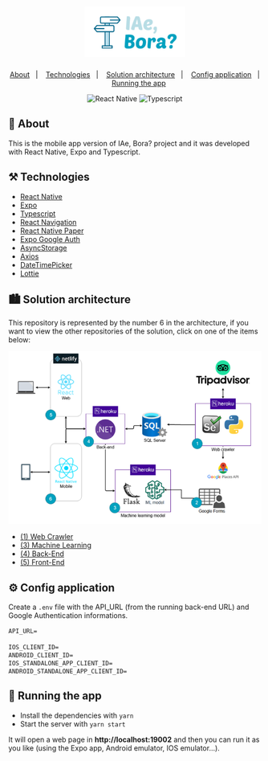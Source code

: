 <h1 align='center'>
  <img width=200 height=100 src="https://github.com/iae-bora/ml-api/blob/main/.github/logo.png" alt="IAe, Bora?" title="IAe, Bora?"/>
</h1>

<p align="center">
  <a href="#book-about">About</a>&nbsp;&nbsp;&nbsp;|&nbsp;&nbsp;&nbsp;
  <a href="#%EF%B8%8F-technologies">Technologies</a>&nbsp;&nbsp;&nbsp;|&nbsp;&nbsp;&nbsp;
  <a href="#cityscape-solution-architecture">Solution architecture</a>&nbsp;&nbsp;&nbsp;|&nbsp;&nbsp;&nbsp;
  <a href="#gear-config-application">Config application</a>&nbsp;&nbsp;&nbsp;|&nbsp;&nbsp;&nbsp;
  <a href="#-running-the-app">Running the app</a>
</p>

<p align="center">
  <img src="https://img.shields.io/static/v1?label=React Native&message=framework&color=00A1BF&labelColor=000000&logo=REACT" alt="React Native" />
  
  <img src="https://img.shields.io/static/v1?label=types&message=Typescript&color=00A1BF&labelColor=000000" alt="Typescript" />
</p>

## :book: About
This is the mobile app version of IAe, Bora? project and it was developed with React Native, Expo and Typescript.

## ⚒️ Technologies
- [React Native](https://reactnative.dev/)
- [Expo](https://expo.dev/)
- [Typescript](https://www.typescriptlang.org/)
- [React Navigation](https://reactnavigation.org/)
- [React Native Paper](https://callstack.github.io/react-native-paper/)
- [Expo Google Auth](https://docs.expo.dev/versions/latest/sdk/google/)
- [AsyncStorage](https://docs.expo.dev/versions/latest/sdk/async-storage/)
- [Axios](https://github.com/axios/axios)
- [DateTimePicker](https://docs.expo.dev/versions/latest/sdk/date-time-picker/)
- [Lottie](https://github.com/lottie-react-native/lottie-react-native)

## :cityscape: Solution architecture
This repository is represented by the number 6 in the architecture, if you want to view the other repositories of the solution, click on one of the items below:

<p align="center">
  <img src="architecture.png"/>
</p>

- [(1) Web Crawler](https://github.com/iae-bora/abc-tourism-crawler)
- [(3) Machine Learning](https://github.com/iae-bora/ml-api)
- [(4) Back-End](https://github.com/iae-bora/back-end)
- [(5) Front-End](https://github.com/iae-bora/front-end)

## :gear: Config application
Create a `.env` file with the API_URL (from the running back-end URL) and Google Authentication informations.

```
API_URL=

IOS_CLIENT_ID=
ANDROID_CLIENT_ID=
IOS_STANDALONE_APP_CLIENT_ID=
ANDROID_STANDALONE_APP_CLIENT_ID=
```

## 🚀 Running the app

- Install the dependencies with `yarn`
- Start the server with `yarn start`

It will open a web page in **http://localhost:19002** and then you can run it as you like (using the Expo app, Android emulator, IOS emulator...).

